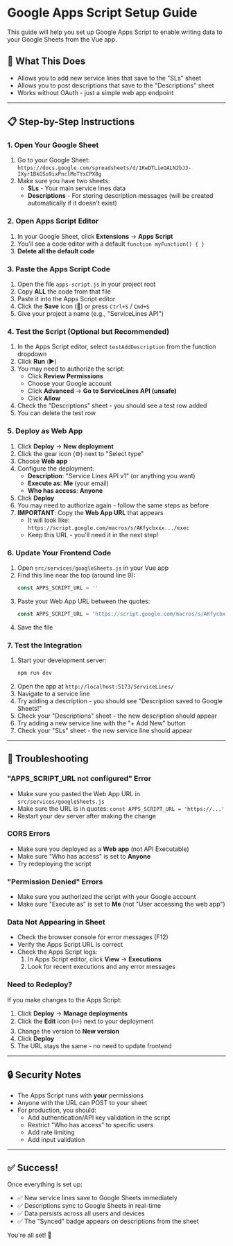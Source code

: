 # Google Apps Script Setup Guide

This guide will help you set up Google Apps Script to enable writing data to your Google Sheets from the Vue app.

## 🎯 What This Does

- Allows you to add new service lines that save to the "SLs" sheet
- Allows you to post descriptions that save to the "Descriptions" sheet
- Works without OAuth - just a simple web app endpoint

---

## 📋 Step-by-Step Instructions

### 1. Open Your Google Sheet

1. Go to your Google Sheet: `https://docs.google.com/spreadsheets/d/1KwDTLieOALN2bJJ-IXyr1BkGSo9ixPnclMoTYxCPX8g`
2. Make sure you have two sheets:
   - **SLs** - Your main service lines data
   - **Descriptions** - For storing description messages (will be created automatically if it doesn't exist)

### 2. Open Apps Script Editor

1. In your Google Sheet, click **Extensions** → **Apps Script**
2. You'll see a code editor with a default `function myFunction() { }`
3. **Delete all the default code**

### 3. Paste the Apps Script Code

1. Open the file `apps-script.js` in your project root
2. Copy **ALL** the code from that file
3. Paste it into the Apps Script editor
4. Click the **Save** icon (💾) or press `Ctrl+S` / `Cmd+S`
5. Give your project a name (e.g., "ServiceLines API")

### 4. Test the Script (Optional but Recommended)

1. In the Apps Script editor, select `testAddDescription` from the function dropdown
2. Click **Run** (▶️)
3. You may need to authorize the script:
   - Click **Review Permissions**
   - Choose your Google account
   - Click **Advanced** → **Go to ServiceLines API (unsafe)**
   - Click **Allow**
4. Check the "Descriptions" sheet - you should see a test row added
5. You can delete the test row

### 5. Deploy as Web App

1. Click **Deploy** → **New deployment**
2. Click the gear icon (⚙️) next to "Select type"
3. Choose **Web app**
4. Configure the deployment:
   - **Description**: "Service Lines API v1" (or anything you want)
   - **Execute as**: **Me** (your email)
   - **Who has access**: **Anyone**
5. Click **Deploy**
6. You may need to authorize again - follow the same steps as before
7. **IMPORTANT**: Copy the **Web App URL** that appears
   - It will look like: `https://script.google.com/macros/s/AKfycbxxx.../exec`
   - Keep this URL - you'll need it in the next step!

### 6. Update Your Frontend Code

1. Open `src/services/googleSheets.js` in your Vue app
2. Find this line near the top (around line 9):
   ```javascript
   const APPS_SCRIPT_URL = ''
   ```
3. Paste your Web App URL between the quotes:
   ```javascript
   const APPS_SCRIPT_URL = 'https://script.google.com/macros/s/AKfycbxxx.../exec'
   ```
4. Save the file

### 7. Test the Integration

1. Start your development server:
   ```bash
   npm run dev
   ```
2. Open the app at `http://localhost:5173/ServiceLines/`
3. Navigate to a service line
4. Try adding a description - you should see "Description saved to Google Sheets!"
5. Check your "Descriptions" sheet - the new description should appear
6. Try adding a new service line with the "+ Add New" button
7. Check your "SLs" sheet - the new service line should appear

---

## 🐛 Troubleshooting

### "APPS_SCRIPT_URL not configured" Error

- Make sure you pasted the Web App URL in `src/services/googleSheets.js`
- Make sure the URL is in quotes: `const APPS_SCRIPT_URL = 'https://...'`
- Restart your dev server after making the change

### CORS Errors

- Make sure you deployed as a **Web app** (not API Executable)
- Make sure "Who has access" is set to **Anyone**
- Try redeploying the script

### "Permission Denied" Errors

- Make sure you authorized the script with your Google account
- Make sure "Execute as" is set to **Me** (not "User accessing the web app")

### Data Not Appearing in Sheet

- Check the browser console for error messages (F12)
- Verify the Apps Script URL is correct
- Check the Apps Script logs:
  1. In Apps Script editor, click **View** → **Executions**
  2. Look for recent executions and any error messages

### Need to Redeploy?

If you make changes to the Apps Script:
1. Click **Deploy** → **Manage deployments**
2. Click the **Edit** icon (✏️) next to your deployment
3. Change the version to **New version**
4. Click **Deploy**
5. The URL stays the same - no need to update frontend

---

## 🔒 Security Notes

- The Apps Script runs with **your** permissions
- Anyone with the URL can POST to your sheet
- For production, you should:
  - Add authentication/API key validation in the script
  - Restrict "Who has access" to specific users
  - Add rate limiting
  - Add input validation

---

## ✅ Success!

Once everything is set up:
- ✅ New service lines save to Google Sheets immediately
- ✅ Descriptions sync to Google Sheets in real-time
- ✅ Data persists across all users and devices
- ✅ The "Synced" badge appears on descriptions from the sheet

You're all set! 🎉
